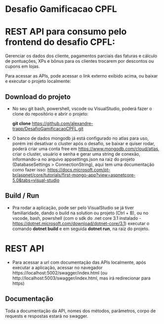 # Desafio Gamificacao CPFL

# REST API para consumo pelo frontend do desafio CPFL:

Gerenciar os dados dos cliente, pagamentos parciais das faturas e cálculo de pontuações, XPs e bônus 
para os clientes trocarem por descontos ou cupons em lojas.

Para acessar as APIs, pode acessar o link externo exibido acima, ou baixar e executar o projeto localmente:

## Download do projeto

- No seu git bash, powershell, vscode ou VisualStudio, poderá fazer o clone do repositório e abrir o projeto:
  
  **git clone** https://github.com/alexandre-trapp/DesafioGamificacaoCPFL.git

- O banco de dados mongodb já está configurado no atlas para uso, porém irei desativar o cluster após 
  o desafio, se baixar e quiser rodar, poderá criar uma conta free em https://www.mongodb.com/cloud/atlas, criar o cluster, usuário e senha
  e gerar uma string de conexão, informando-a no arquivo appsettings.json na raiz do projeto (DatabaseSettings > ConnectionString), aqui tem uma documentação como 
  fazer isso: https://docs.microsoft.com/pt-br/aspnet/core/tutorials/first-mongo-app?view=aspnetcore-5.0&tabs=visual-studio
  
   
## Build / Run 
- Pra rodar a aplicação, pode ser pelo VisualStudio se já tiver familiaridade, dando o build na solution ou projeto (Ctrl + B),
ou no vscode, bash, powrshell (com o sdk do .net core 3.1 instalado - https://dotnet.microsoft.com/download/dotnet-core/3.1) executar o comando **dotnet build** e em seguida **dotnet run**, na
raiz do projeto.

# REST API

- Para acessar a url com documentação das APIs localmente, após executar a aplicação, acessar no navegador
https://localhost:5002/swagger/index.html (ou http://localhost:5003/swagger/index.html, mas irá redirecionar para https)

## Documentação
Toda a documentação da API, nomes dos métodos, parâmetros, corpo de requests e respostas estará no swagger.
